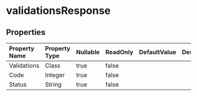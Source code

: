 # **validationsResponse**

 

## **Properties**

| Property Name | Property Type | Nullable |  ReadOnly | DefaultValue | Description | 
| :- | :- | :- |:- |  :- | :- |
|Validations|Class|true|false |  ||
|Code|Integer|true|false |  ||
|Status|String|true|false |  ||

